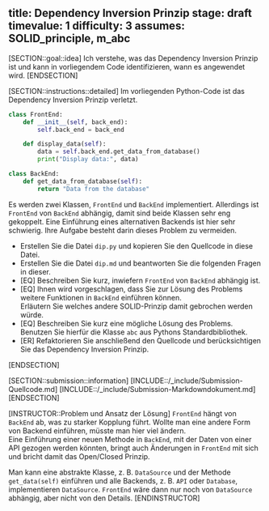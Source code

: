 title: Dependency Inversion Prinzip
stage: draft
timevalue: 1
difficulty: 3
assumes: SOLID_principle, m_abc
---

[SECTION::goal::idea]
Ich verstehe, was das Dependency Inversion Prinzip ist und kann in vorliegendem Code 
identifizieren, wann es angewendet wird.
[ENDSECTION]

[SECTION::instructions::detailed]
Im vorliegenden Python-Code ist das Dependency Inversion Prinzip verletzt.

```python
class FrontEnd:
    def __init__(self, back_end):
        self.back_end = back_end

    def display_data(self):
        data = self.back_end.get_data_from_database()
        print("Display data:", data)

class BackEnd:
    def get_data_from_database(self):
        return "Data from the database"
```

Es werden zwei Klassen, `FrontEnd` und `BackEnd` implementiert. 
Allerdings ist `FrontEnd` von `BackEnd` abhängig, damit sind beide Klassen sehr eng gekoppelt.
Eine Einführung eines alternativen Backends ist hier sehr schwierig.
Ihre Aufgabe besteht darin dieses Problem zu vermeiden.

- Erstellen Sie die Datei `dip.py` und kopieren Sie den Quellcode in diese Datei.
- Erstellen Sie die Datei `dip.md` und beantworten Sie die folgenden Fragen in dieser.
- [EQ] Beschreiben Sie kurz, inwiefern `FrontEnd` von `BackEnd` abhängig ist.
- [EQ] Ihnen wird vorgeschlagen, dass Sie zur Lösung des Problems weitere Funktionen in 
  `BackEnd` einführen können.  
  Erläutern Sie welches andere SOLID-Prinzip damit gebrochen werden würde.
- [EQ] Beschreiben Sie kurz eine mögliche Lösung des Problems.
  Benutzen Sie hierfür die Klasse `abc` aus Pythons Standardbibliothek.
- [ER] Refaktorieren Sie anschließend den Quellcode und berücksichtigen Sie das Dependency 
  Inversion Prinzip.

[ENDSECTION]

[SECTION::submission::information]
[INCLUDE::/_include/Submission-Quellcode.md]
[INCLUDE::/_include/Submission-Markdowndokument.md]
[ENDSECTION]

[INSTRUCTOR::Problem und Ansatz der Lösung]
`FrontEnd` hängt von `BackEnd` ab, was zu starker Kopplung führt. Wollte man eine andere Form 
von Backend einführen, müsste man hier viel ändern.  
Eine Einführung einer neuen Methode in `BackEnd`, mit der Daten von einer API gezogen werden 
könnten, bringt auch Änderungen in `FrontEnd` mit sich und bricht damit das Open/Closed Prinzip.

Man kann eine abstrakte Klasse, z. B. `DataSource` und der Methode `get_data(self)` einführen und 
alle Backends, z. B. `API` oder `Database`, implementieren `DataSource`.
`FrontEnd` wäre dann nur noch von `DataSource` abhängig, aber nicht von den Details.
[ENDINSTRUCTOR]

